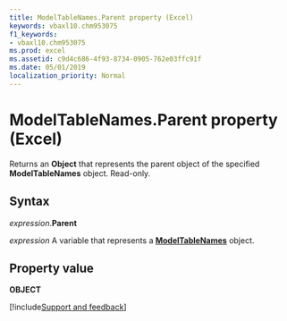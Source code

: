 ```yaml
---
title: ModelTableNames.Parent property (Excel)
keywords: vbaxl10.chm953075
f1_keywords:
- vbaxl10.chm953075
ms.prod: excel
ms.assetid: c9d4c686-4f93-8734-0905-762e03ffc91f
ms.date: 05/01/2019
localization_priority: Normal
---
```



# ModelTableNames.Parent property (Excel)

Returns an **Object** that represents the parent object of the specified **ModelTableNames** object. Read-only.


## Syntax

_expression_.**Parent**

_expression_ A variable that represents a **[ModelTableNames](Excel.modeltablenames.md)** object.


## Property value

**OBJECT**



[!include[Support and feedback](~/includes/feedback-boilerplate.md)]
